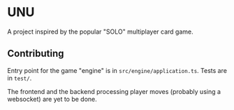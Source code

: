 # UNU

A project inspired by the popular "SOLO" multiplayer card game.

## Contributing

Entry point for the game "engine" is in ```src/engine/application.ts```. Tests are in ```test/```.

The frontend and the backend processing player moves (probably using a websocket) are yet to be done.

